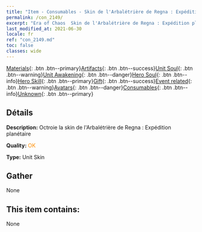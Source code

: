 ```yaml
---
title: "Item - Consumables - Skin de l'Arbalétrière de Regna : Expédition planétaire"
permalink: /con_2149/
excerpt: "Era of Chaos  Skin de l'Arbalétrière de Regna : Expédition planétaire"
last_modified_at: 2021-06-30
locale: fr
ref: "con_2149.md"
toc: false
classes: wide
---
```

 [Materials](/ItemsFR/){: .btn .btn--primary}[Artifacts](/ItemsFR/Artifacts/){: .btn .btn--success}[Unit Soul](/ItemsFR/UnitSoul/){: .btn .btn--warning}[Unit Awakening](/ItemsFR/UnitAwakening/){: .btn .btn--danger}[Hero Soul](/ItemsFR/HeroSoul/){: .btn .btn--info}[Hero Skill](/ItemsFR/HeroSkill/){: .btn .btn--primary}[Gift](/ItemsFR/Gift/){: .btn .btn--success}[Event related](/ItemsFR/Events/){: .btn .btn--warning}[Avatars](/ItemsFR/Avatars/){: .btn .btn--danger}[Consumables](/ItemsFR/Consumables/){: .btn .btn--info}[Unknown](/ItemsFR/Unknown/){: .btn .btn--primary}

## Détails
 **Description:** Octroie la skin de l'Arbalétrière de Regna : Expédition planétaire

 **Quality:** <span style="color: #FF8C00">OK</span>

 **Type:** Unit Skin

## Gather

  None

## This item contains:

  None


